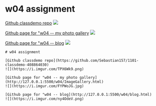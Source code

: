 # w04 assignment

[Github classdemo repo](https://github.com/Sebastian157/1101-classdemo-408864030)
![](https://i.imgur.com/TPX6Wk9.png)

[Github page for "w04 -- my photo gallery](http://127.0.0.1:5500/w04/ImageGallery.html)
![](https://i.imgur.com/FYPWoJG.jpg)

[Github page for "w04 -- blog](http://127.0.0.1:5500/w04/blog.html)
![](https://i.imgur.com/ny4OdeV.png)

```
# w04 assignment

[Github classdemo repo](https://github.com/Sebastian157/1101-classdemo-408864030)
![](https://i.imgur.com/TPX6Wk9.png)

[Github page for "w04 -- my photo gallery](http://127.0.0.1:5500/w04/ImageGallery.html)
![](https://i.imgur.com/FYPWoJG.jpg)

[Github page for "w04 -- blog](http://127.0.0.1:5500/w04/blog.html)
![](https://i.imgur.com/ny4OdeV.png)
```
